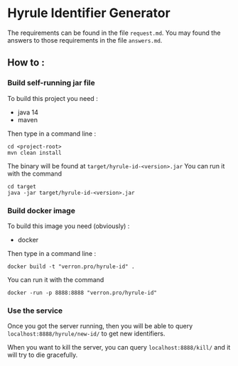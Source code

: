 # Hyrule Identifier Generator

The requirements can be found in the file `request.md`.
You may found the answers to those requirements in the file `answers.md`.

## How to :

### Build self-running jar file

To build this project you need :
- java 14
- maven

Then type in a command line :
```shell script
cd <project-root>
mvn clean install
```

The binary will be found at `target/hyrule-id-<version>.jar`
You can run it with the command
```shell script
cd target
java -jar target/hyrule-id-<version>.jar
``` 

### Build docker image

To build this image you need (obviously) :
- docker

Then type in a command line :
```shell script
docker build -t "verron.pro/hyrule-id" .
```
You can run it with the command
```shell script
docker -run -p 8888:8888 "verron.pro/hyrule-id"
``` 

### Use the service
Once you got the server running, then you will be able to query `localhost:8888/hyrule/new-id/` to get new identifiers.

When you want to kill the server, you can query `localhost:8888/kill/` and it will try to die gracefully.

